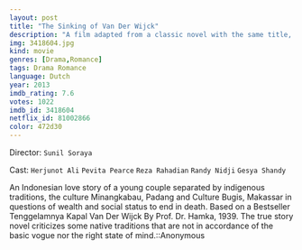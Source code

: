 ```yaml
---
layout: post
title: "The Sinking of Van Der Wijck"
description: "A film adapted from a classic novel with the same title, tells a love story between Zainuddin, Hayati, and Aziz. With a background of social differences and life struggles, that leads Zainuddin and Hayati's true love to a tragedy on a sailing with Van der Wijck's ship..."
img: 3418604.jpg
kind: movie
genres: [Drama,Romance]
tags: Drama Romance 
language: Dutch
year: 2013
imdb_rating: 7.6
votes: 1022
imdb_id: 3418604
netflix_id: 81002866
color: 472d30
---
```

Director: `Sunil Soraya`  

Cast: `Herjunot Ali` `Pevita Pearce` `Reza Rahadian` `Randy Nidji` `Gesya Shandy` 

An Indonesian love story of a young couple separated by indigenous traditions, the culture Minangkabau, Padang and Culture Bugis, Makassar in questions of wealth and social status to end in death. Based on a Bestseller Tenggelamnya Kapal Van Der Wijck By Prof. Dr. Hamka, 1939. The true story novel criticizes some native traditions that are not in accordance of the basic vogue nor the right state of mind.::Anonymous
